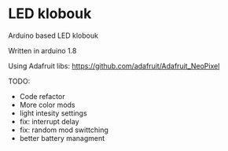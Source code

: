 # LED klobouk

Arduino based LED klobouk

Written in arduino 1.8

Using Adafruit libs: https://github.com/adafruit/Adafruit_NeoPixel

TODO: 
- Code refactor
- More color mods
- light intesity settings
- fix: interrupt delay
- fix: random mod swittching
- better battery managment 